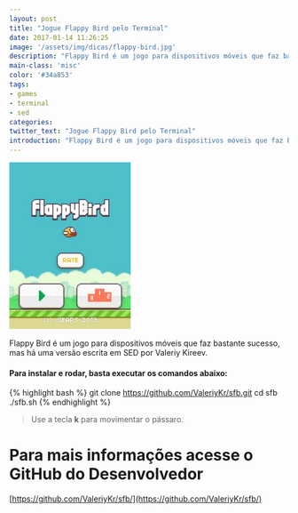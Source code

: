 ```yaml
---
layout: post
title: "Jogue Flappy Bird pelo Terminal"
date: 2017-01-14 11:26:25
image: '/assets/img/dicas/flappy-bird.jpg'
description: "Flappy Bird é um jogo para dispositivos móveis que faz bastante sucesso, mas há uma versão escrita em SED por Valeriy Kireev."
main-class: 'misc'
color: '#34a853'
tags:
- games
- terminal
- sed
categories:
twitter_text: "Jogue Flappy Bird pelo Terminal"
introduction: "Flappy Bird é um jogo para dispositivos móveis que faz bastante sucesso, mas há uma versão escrita em SED por Valeriy Kireev."
---
```


![Flappy Bird](/assets/img/dicas/flappy-bird.jpg)

Flappy Bird é um jogo para dispositivos móveis que faz bastante sucesso, mas há uma versão escrita em SED por Valeriy Kireev.

#### Para instalar e rodar, basta executar os comandos abaixo:
{% highlight bash %}
git clone https://github.com/ValeriyKr/sfb.git
cd sfb
./sfb.sh
{% endhighlight %}

> Use a tecla __k__ para movimentar o pássaro.

# Para mais informações acesse o GitHub do Desenvolvedor

[https://github.com/ValeriyKr/sfb/](https://github.com/ValeriyKr/sfb/)
